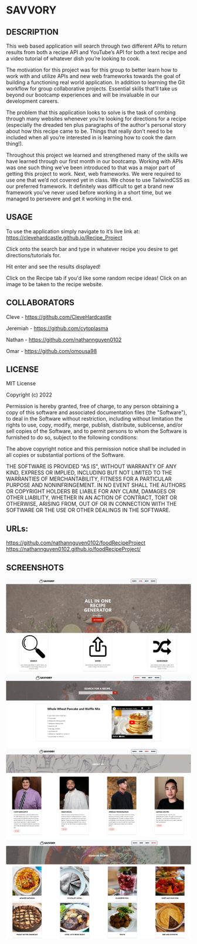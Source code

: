 # SAVVORY

## DESCRIPTION 

This web based application will search through two different APIs to return results from both a recipe API and YouTube’s API for both a text recipe and a video tutorial of whatever dish you’re looking to cook. 

The motivation for this project was for this group to better learn how to work with and utilize APIs and new web frameworks towards the goal of building a functioning real world application. In addition to learning the Git workflow for group collaborative projects. Essential skills that’ll take us beyond our bootcamp experiences and will be invaluable in our development careers. 

The problem that this application looks to solve is the task of combing through many websites whenever you’re looking for directions for a recipe (especially the dreaded ten plus paragraphs of the author's personal story about how this recipe came to be. Things that really don’t need to be included when all you’re interested in is learning how to cook the darn thing!). 

Throughout this project we learned and strengthened many of the skills we have learned through our first month in our bootcamp. Working with APIs was one such thing we’ve been introduced to that was a major part of getting this project to work. Next, web frameworks. We were required to use one that we’d not covered yet in class. We chose to use TailwindCSS as our preferred framework. It definitely was difficult to get a brand new framework you’ve never used before working in a short time, but we managed to persevere and get it working in the end.  

## USAGE

To use the application simply navigate to it’s live link at: https://clevehardcastle.github.io/Recipe_Project

Click onto the search bar and type in whatever recipe you desire to get directions/tutorials for. 

Hit enter and see the results displayed!

Click on the Recipe tab if you'd like some random recipe ideas! Click on an image to be taken to the recipe website. 

## COLLABORATORS 

Cleve - https://github.com/CleveHardcastle

Jeremiah - https://github.com/cytoplasma

Nathan -  https://github.com/nathannguyen0102

Omar - https://github.com/omousa98

## LICENSE 

MIT License

Copyright (c) 2022

Permission is hereby granted, free of charge, to any person obtaining a copy
of this software and associated documentation files (the "Software"), to deal
in the Software without restriction, including without limitation the rights
to use, copy, modify, merge, publish, distribute, sublicense, and/or sell
copies of the Software, and to permit persons to whom the Software is
furnished to do so, subject to the following conditions:

The above copyright notice and this permission notice shall be included in all
copies or substantial portions of the Software.

THE SOFTWARE IS PROVIDED "AS IS", WITHOUT WARRANTY OF ANY KIND, EXPRESS OR
IMPLIED, INCLUDING BUT NOT LIMITED TO THE WARRANTIES OF MERCHANTABILITY,
FITNESS FOR A PARTICULAR PURPOSE AND NONINFRINGEMENT. IN NO EVENT SHALL THE
AUTHORS OR COPYRIGHT HOLDERS BE LIABLE FOR ANY CLAIM, DAMAGES OR OTHER
LIABILITY, WHETHER IN AN ACTION OF CONTRACT, TORT OR OTHERWISE, ARISING FROM,
OUT OF OR IN CONNECTION WITH THE SOFTWARE OR THE USE OR OTHER DEALINGS IN THE
SOFTWARE.

## URLs:
https://github.com/nathannguyen0102/foodRecipeProject
https://nathannguyen0102.github.io/foodRecipeProject/

## SCREENSHOTS

<img src="1.PNG">
<img src="2.PNG">
<img src="3.PNG">
<img src="4.PNG">
